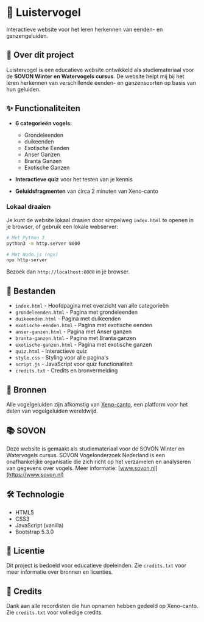 # 🦆 Luistervogel

Interactieve website voor het leren herkennen van eenden- en ganzengeluiden.

## 📖 Over dit project

Luistervogel is een educatieve website ontwikkeld als studiemateriaal voor de **SOVON Winter en Watervogels cursus**. De website helpt mij bij het leren herkennen van verschillende eenden- en ganzensoorten op basis van hun geluiden.

## ✨ Functionaliteiten

- **6 categorieën vogels:**
  - Grondeleenden
  - duikeenden
  - Exotische Eenden
  - Anser Ganzen
  - Branta Ganzen
  - Exotische Ganzen

- **Interactieve quiz** voor het testen van je kennis
- **Geluidsfragmenten** van circa 2 minuten van Xeno-canto

### Lokaal draaien

Je kunt de website lokaal draaien door simpelweg `index.html` te openen in je browser, of gebruik een lokale webserver:

```bash
# Met Python 3
python3 -m http.server 8000

# Met Node.js (npx)
npx http-server
```

Bezoek dan `http://localhost:8000` in je browser.

## 📁 Bestanden

- `index.html` - Hoofdpagina met overzicht van alle categorieën
- `grondeleenden.html` - Pagina met grondeleenden
- `duikeenden.html` - Pagina met duikeenden
- `exotische-eenden.html` - Pagina met exotische eenden
- `anser-ganzen.html` - Pagina met Anser ganzen
- `branta-ganzen.html` - Pagina met Branta ganzen
- `exotische-ganzen.html` - Pagina met exotische ganzen
- `quiz.html` - Interactieve quiz
- `style.css` - Styling voor alle pagina's
- `script.js` - JavaScript voor quiz functionaliteit
- `credits.txt` - Credits en bronvermelding

## 🎵 Bronnen

Alle vogelgeluiden zijn afkomstig van [Xeno-canto](https://www.xeno-canto.org), een platform voor het delen van vogelgeluiden wereldwijd.

## 📚 SOVON

Deze website is gemaakt als studiemateriaal voor de SOVON Winter en Watervogels cursus. SOVON Vogelonderzoek Nederland is een onafhankelijke organisatie die zich richt op het verzamelen en analyseren van gegevens over vogels. Meer informatie: [www.sovon.nl](https://www.sovon.nl)

## 🛠️ Technologie

- HTML5
- CSS3
- JavaScript (vanilla)
- Bootstrap 5.3.0

## 📝 Licentie

Dit project is bedoeld voor educatieve doeleinden. Zie `credits.txt` voor meer informatie over bronnen en licenties.

## 🙏 Credits

Dank aan alle recordisten die hun opnamen hebben gedeeld op Xeno-canto. Zie `credits.txt` voor volledige credits.